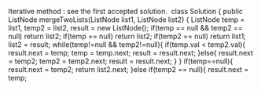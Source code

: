 Iterative method : see the first accepted solution.
​
class Solution {
public ListNode mergeTwoLists(ListNode list1, ListNode list2) {
ListNode temp = list1, temp2 = list2, result = new ListNode();
if(temp == null && temp2 == null) return list2;
if(temp == null) return list2;
if(temp2 == null) return list1;
list2 = result;
while(temp!=null && temp2!=null){
if(temp.val < temp2.val){
result.next = temp;
temp = temp.next;
result = result.next;
}else{
result.next = temp2;
temp2 = temp2.next;
result = result.next;
}
}
if(temp==null){
result.next = temp2;
return list2.next;
}else if(temp2 == null){
result.next = temp;